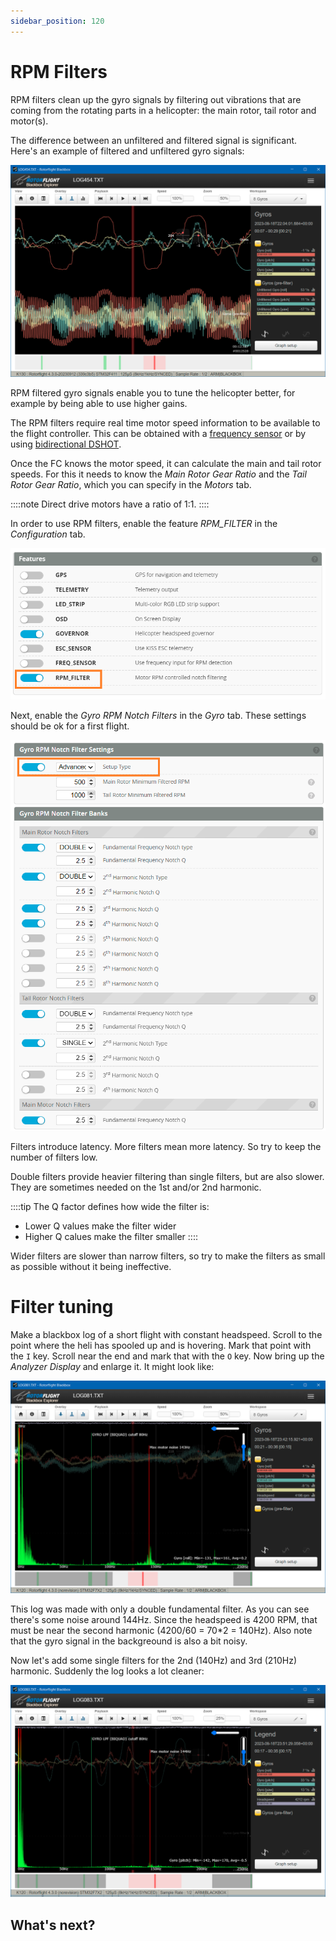 ```yaml
---
sidebar_position: 120
---
```


# RPM Filters

RPM filters clean up the gyro signals by filtering out vibrations that are coming from the rotating parts in a helicopter: the main rotor, tail rotor and motor(s).

The difference between an unfiltered and filtered signal is significant. Here's an example of filtered and unfiltered gyro signals:

![Gyro signals](./img/rpm-unfiltered.png)

RPM filtered gyro signals enable you to tune the helicopter better, for example by being able to use higher gains.

The RPM filters require real time motor speed information to be available to the flight controller. This can be obtained with a [frequency sensor](todo) or by using [bidirectional DSHOT](todo).

Once the FC knows the motor speed, it can calculate the main and tail rotor speeds. For this it needs to know the *Main Rotor Gear Ratio* and the *Tail Rotor Gear Ratio*, which you can specify in the *Motors* tab.

::::note
Direct drive motors have a ratio of 1:1.
::::

In order to use RPM filters, enable the feature *RPM_FILTER* in the *Configuration* tab.

![RPM feature](./img/rpm-feature.png)

Next, enable the *Gyro RPM Notch Filters* in the *Gyro* tab. These settings should be ok for a first flight.

![RPM enable](./img/rpm-enable-filters.png)

Filters introduce latency. More filters mean more latency. So try to keep the number of filters low.

Double filters provide heavier filtering than single filters, but are also slower. They are sometimes needed on the 1st and/or 2nd harmonic.

::::tip
The Q factor defines how wide the filter is:
- Lower Q values make the filter wider
- Higher Q calues make the filter smaller
::::

Wider filters are slower than narrow filters, so try to make the filters as small as possible without it being ineffective.

# Filter tuning

Make a blackbox log of a short flight with constant headspeed. Scroll to the point where the heli has spooled up and is hovering. Mark that point with the `I` key. Scroll near the end and mark that with the `O` key. Now bring up the *Analyzer Display* and enlarge it. It might look like:

![Missing filters](./img/rpm-filters-missing.png)

This log was made with only a double fundamental filter. As you can see there's some noise around 144Hz. Since the headspeed is 4200 RPM, that must be near the second harmonic (4200/60 = 70*2 = 140Hz). Also note that the gyro signal in the backgreound is also a bit noisy.

Now let's add some single filters for the 2nd (140Hz) and 3rd (210Hz) harmonic. Suddenly the log looks a lot cleaner:

![Added filters](./img/rpm-filters-added.png)


## What's next?


